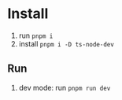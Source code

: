 # Install

1. run `pnpm i`
2. install `pnpm i -D ts-node-dev`

## Run

1. dev mode: run `pnpm run dev`
